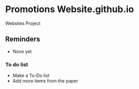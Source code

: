 # Promotions Website.github.io
Websites Project

## Reminders
- None yet


### To do list
- Make a To-Do list
- Add more items from the paper


